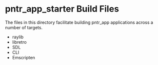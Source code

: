 # pntr_app_starter Build Files

The files in this directory facilitate building pntr_app applications across a number of targets.

- raylib
- libretro
- SDL
- CLI
- Emscripten
